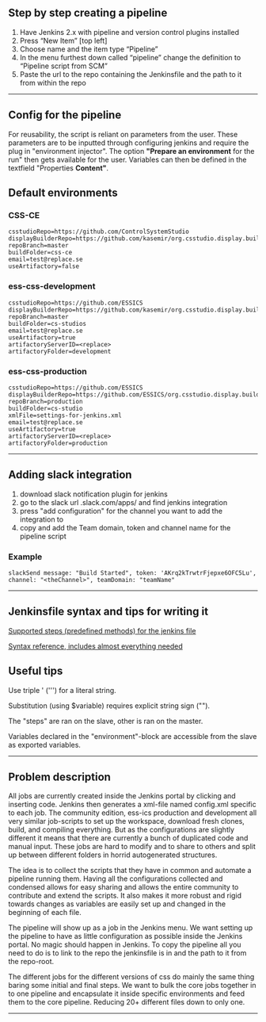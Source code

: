 ## Step by step creating a pipeline

1.	Have Jenkins 2.x with pipeline and version control plugins installed
2.	Press “New Item” [top left]
3.	Choose name and the item type “Pipeline”
4.	In the menu furthest down called “pipeline” change the definition to “Pipeline script from SCM”
5.	Paste the url to the repo containing the Jenkinsfile and the path to it from within the repo

---

## Config for the pipeline

For reusability, the script is reliant on parameters from the user. These parameters are to be inputted through configuring jenkins and require the plug in "environment injector".
The option **"Prepare an environment** for the run" then gets available for the user. Variables can then be defined in the textfield "Properties **Content"**.


## Default environments

### CSS-CE

```
csstudioRepo=https://github.com/ControlSystemStudio
displayBuilderRepo=https://github.com/kasemir/org.csstudio.display.builder
repoBranch=master
buildFolder=css-ce
email=test@replace.se
useArtifactory=false

```

### ess-css-development

```
csstudioRepo=https://github.com/ESSICS
displayBuilderRepo=https://github.com/kasemir/org.csstudio.display.builder
repoBranch=master
buildFolder=cs-studios
email=test@replace.se
useArtifactory=true
artifactoryServerID=<replace>
artifactoryFolder=development

```

### ess-css-production

```
csstudioRepo=https://github.com/ESSICS
displayBuilderRepo=https://github.com/ESSICS/org.csstudio.display.builder
repoBranch=production
buildFolder=cs-studio
xmlFile=settings-for-jenkins.xml
email=test@replace.se
useArtifactory=true
artifactoryServerID=<replace>
artifactoryFolder=production

```

---

## Adding slack integration

1. download slack notification plugin for jenkins
2. go to the slack url <teamname>.slack.com/apps/ and find jenkins integration
3. press "add configuration" for the channel you want to add the integration to
4. copy and add the Team domain, token and channel name for the pipeline script

### Example

```
slackSend message: "Build Started", token: 'AKrq2kTrwtrFjepxe6OFC5Lu', channel: "<theChannel>", teamDomain: "teamName"
```

---

## Jenkinsfile syntax and tips for writing it

[Supported steps (predefined methods) for the jenkins file](https://jenkins.io/doc/pipeline/steps/)

[Syntax reference, includes almost everything needed](https://jenkins.io/doc/book/pipeline/syntax/)

## Useful tips

Use triple ' (''') for a literal string.

Substitution (using $variable) requires explicit string sign ("").

The "steps" are ran on the slave, other is ran on the master.

Variables declared in the "environment"-block are accessible from the slave as exported variables.

---

## Problem description

All jobs are currently created inside the Jenkins portal by clicking and inserting code. Jenkins then generates a xml-file named config.xml specific to each job. The community edition, ess-ics production and development all very similar job-scripts to set up the workspace, download fresh clones, build, and compiling everything. But as the configurations are slightly different it means that there are currently a bunch of duplicated code and manual input. These jobs are hard to modify and to share to others and split up between different folders in horrid autogenerated structures.  

The idea is to collect the scripts that they have in common and automate a pipeline running them. Having all the configurations collected and condensed allows for easy sharing and allows the entire community to contribute and extend the scripts. It also makes it more robust and rigid towards changes as variables are easily set up and changed in the beginning of each file.  

The pipeline will show up as a job in the Jenkins menu. We want setting up the pipeline to have as little configuration as possible inside the Jenkins portal. No magic should happen in Jenkins. To copy the pipeline all you need to do is to link to the repo the jenkinsfile is in and the path to it from the repo-root.

The different jobs for the different versions of css do mainly the same thing baring some initial and final steps. We want to bulk the core jobs together in to one pipeline and encapsulate it inside specific environments and feed them to the core pipeline. Reducing 20+ different files down to only one.

---
